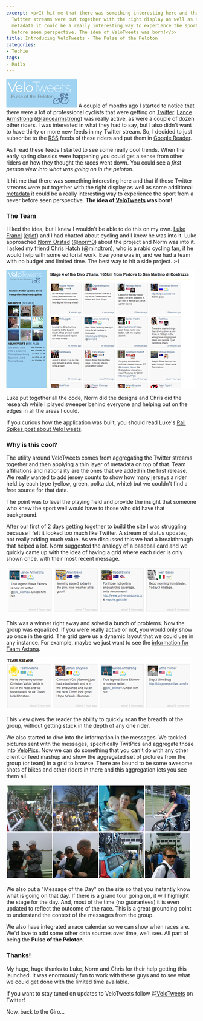 ```yaml
---
excerpt: <p>It hit me that there was something interesting here and that if these
  Twitter streams were put together with the right display as well as some additional
  metadata it could be a really interesting way to experience the sport from a never
  before seen perspective. The idea of VeloTweets was born!</p>
title: Introducing VeloTweets - The Pulse of the Peloton
categories:
- Techie
tags:
- Rails
---
```


[![20090510-1xh56ct6uya88idy4exf2gdmu9.png](/assets/posts/2009/20090510-1xh56ct6uya88idy4exf2gdmu9.png)](http://www.velotweets.com/)
A couple of months ago I started to notice that there were a lot of professional cyclists that were getting on [Twitter](http://twitter.com/). [Lance Armstrong](http://lancearmstrong.com/) ([@lancearmstrong](http://twitter.com/lancearmstrong)) was really active, as were a couple of dozen other riders. I was interested in what they had to say, but I also didn't want to have thirty or more new feeds in my Twitter stream. So, I decided to just subscribe to the [RSS](http://en.wikipedia.org/wiki/Rss) feeds of these riders and put them in [Google Reader](http://www.google.com/reader/).

As I read these feeds I started to see some really cool trends. When the early spring classics were happening you could get a sense from other riders on how they thought the races went down. You could see a _first person view into what was going on in the peloton_.

It hit me that there was something interesting here and that if these Twitter streams were put together with the right display as well as some additional [metadata](http://en.wikipedia.org/wiki/Metadata) it could be a really interesting way to experience the sport from a never before seen perspective. **The idea of [VeloTweets](http://www.velotweets.com/) was born!**
<!-- more -->

### The Team

I liked the idea, but I knew I wouldn't be able to do this on my own. [Luke Francl](http://justlooking.recursion.org/) ([@lof](http://twitter.com/lof)) and I had chatted about cycling and I knew he was into it. Luke approached [Norm Orstad](http://norm0.com/) ([@norm0](http://twitter.com/norm0)) about the project and Norm was into it. I asked my friend [Chris Hatch](http://buriedpleasure.blogspot.com/) ([@mindtron](http://twitter.com/mindtron)), who is a rabid cycling fan, if he would help with some editorial work. Everyone was in, and we had a team with no budget and limited time. The best way to hit a side project. :-)

![velotweets-screenshot.png](/assets/posts/2009/velotweets-screenshot.png)

Luke put together all the code, Norm did the designs and Chris did the research while I played sweeper behind everyone and helping out on the edges in all the areas I could.

If you curious how the application was built, you should read Luke's [Rail Spikes post about VeloTweets](http://railspikes.com/2009/5/10/announcing-velotweets).

### Why is this cool?

The utility around VeloTweets comes from aggregating the Twitter streams together and then applying a thin layer of metadata on top of that. Team affiliations and nationality are the ones that we added in the first release. We really wanted to add jersey counts to show how many jerseys a rider held by each type (yellow, green, polka dot, white) but we couldn't find a free source for that data.

The point was to level the playing field and provide the insight that someone who knew the sport well would have to those who did have that background.

After our first of 2 days getting together to build the site I was struggling because I felt it looked too much like Twitter. A stream of status updates, not really adding much value. As we discussed this we had a breakthrough that helped a lot. Norm suggested the analogy of a baseball card and we quickly came up with the idea of having a grid where each rider is only shown once, with their most recent message.

![VeloTweets-Grid.png](/assets/posts/2009/velotweets-grid.png)

This was a winner right away and solved a bunch of problems. Now the group was equalized. If you were really active or not, you would only show up once in the grid. The grid gave us a dynamic layout that we could use in any instance. For example, maybe we just want to see the [information for Team Astana](http://www.velotweets.com/teams/1).

[![TeamAstana-Grid.png](/assets/posts/2009/teamastana-grid.png)](http://www.velotweets.com/teams/1)

This view gives the reader the ability to quickly scan the breadth of the group, without getting stuck in the depth of any one rider.

We also started to dive into the information in the messages. We tackled pictures sent with the messages, specifically TwitPics and aggregate those into [VeloPics](http://www.velotweets.com/photos). Now we can do something that you can't do with any other client or feed mashup and show the aggregated set of pictures from the group (or team) in a grid to browse. There are bound to be some awesome shots of bikes and other riders in there and this aggregation lets you see them all.

[![velopics-example.png](/assets/posts/2009/velopics-example.png)](http://www.velotweets.com/photos)

We also put a "Message of the Day" on the site so that you instantly know what is going on that day. If there is a grand tour going on, it will highlight the stage for the day. And, most of the time (no guarantees) it is even updated to reflect the outcome of the race. This is a great grounding point to understand the context of the messages from the group.

We also have integrated a race calendar so we can show when races are. We'd love to add some other data sources over time, we'll see. All part of being the **Pulse of the Peloton**.

### Thanks!

My huge, huge thanks to Luke, Norm and Chris for their help getting this launched. It was enormously fun to work with these guys and to see what we could get done with the limited time available.

If you want to stay tuned on updates to VeloTweets follow [@VeloTweets](http://twitter.com/VeloTweets) on Twitter!

Now, back to the Giro...
